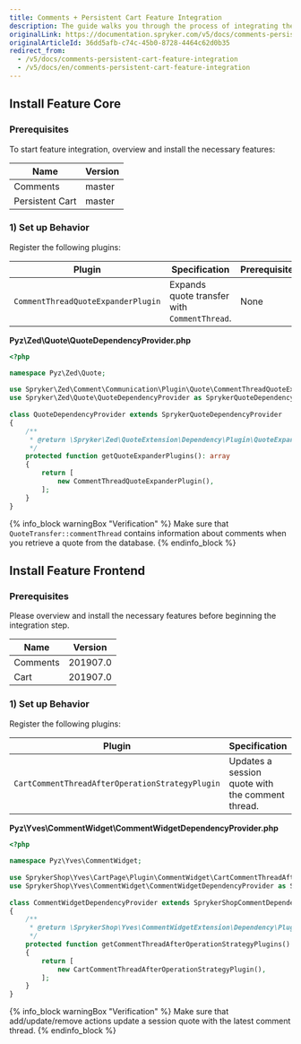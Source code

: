```yaml
---
title: Comments + Persistent Cart Feature Integration
description: The guide walks you through the process of integrating the Comments + Persistent Cart feature into the project.
originalLink: https://documentation.spryker.com/v5/docs/comments-persistent-cart-feature-integration
originalArticleId: 36dd5afb-c74c-45b0-8728-4464c62d0b35
redirect_from:
  - /v5/docs/comments-persistent-cart-feature-integration
  - /v5/docs/en/comments-persistent-cart-feature-integration
---
```


## Install Feature Core
### Prerequisites
To start feature integration, overview and install the necessary features:

| Name | Version |
| --- | --- |
| Comments | master |
| Persistent Cart | master |

### 1) Set up Behavior
Register the following plugins:

| Plugin | Specification | Prerequisites | Namespace |
| --- | --- | --- | --- |
| `CommentThreadQuoteExpanderPlugin` | Expands quote transfer with `CommentThread`. | None | `Spryker\Zed\Comment\Communication\Plugin\Quote` |

**Pyz\Zed\Quote\QuoteDependencyProvider.php**

```php
<?php

namespace Pyz\Zed\Quote;
 
use Spryker\Zed\Comment\Communication\Plugin\Quote\CommentThreadQuoteExpanderPlugin;
use Spryker\Zed\Quote\QuoteDependencyProvider as SprykerQuoteDependencyProvider;
 
class QuoteDependencyProvider extends SprykerQuoteDependencyProvider
{
	/**
	 * @return \Spryker\Zed\QuoteExtension\Dependency\Plugin\QuoteExpanderPluginInterface[]
	 */
	protected function getQuoteExpanderPlugins(): array
	{
		return [
			new CommentThreadQuoteExpanderPlugin(),
		];
	}
}
```

{% info_block warningBox "Verification" %}
Make sure that `QuoteTransfer::commentThread` contains information about comments when you retrieve a quote from the database.
{% endinfo_block %}

## Install Feature Frontend
### Prerequisites
Please overview and install the necessary features before beginning the integration step.

| Name | Version |
| --- | --- |
| Comments | 201907.0 |
| Cart | 201907.0 |

### 1) Set up Behavior
Register the following plugins:

| Plugin | Specification | Prerequisites | Namespace |
| --- | --- | --- | --- |
| `CartCommentThreadAfterOperationStrategyPlugin` | Updates a session quote with the comment thread. | None | `SprykerShop\Yves\CartPage\Plugin\CommentWidget` |

**Pyz\Yves\CommentWidget\CommentWidgetDependencyProvider.php**

```php
<?php
 
namespace Pyz\Yves\CommentWidget;
 
use SprykerShop\Yves\CartPage\Plugin\CommentWidget\CartCommentThreadAfterOperationStrategyPlugin;
use SprykerShop\Yves\CommentWidget\CommentWidgetDependencyProvider as SprykerShopCommentDependencyProvider;
 
class CommentWidgetDependencyProvider extends SprykerShopCommentDependencyProvider
{
	/**
	 * @return \SprykerShop\Yves\CommentWidgetExtension\Dependency\Plugin\CommentThreadAfterOperationStrategyPluginInterface[]
	 */
	protected function getCommentThreadAfterOperationStrategyPlugins(): array
	{
		return [
			new CartCommentThreadAfterOperationStrategyPlugin(),
		];
	}
}
```

{% info_block warningBox "Verification" %}
Make sure that add/update/remove actions update a session quote with the latest comment thread.
{% endinfo_block %}
